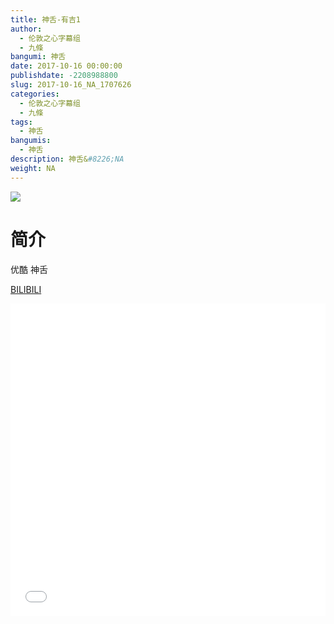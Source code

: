 ```yaml
---
title: 神舌-有吉1
author: 
  - 伦敦之心字幕组
  - 九條
bangumi: 神舌
date: 2017-10-16 00:00:00
publishdate: -2208988800
slug: 2017-10-16_NA_1707626
categories: 
  - 伦敦之心字幕组
  - 九條
tags: 
  - 神舌
bangumis: 
  - 神舌
description: 神舌&#8226;NA
weight: NA
---
```


![](https://i.imgur.com/x5s25lp.png)

# 简介  
优酷 神舌

  [BILIBILI](https://www.bilibili.com/video/av1707626/)


  <iframe src="//www.bilibili.com/html/html5player.html?cid=2607044&aid=1707626" width="100%" height="500" frameborder="0" allowfullscreen="allowfullscreen"></iframe>
